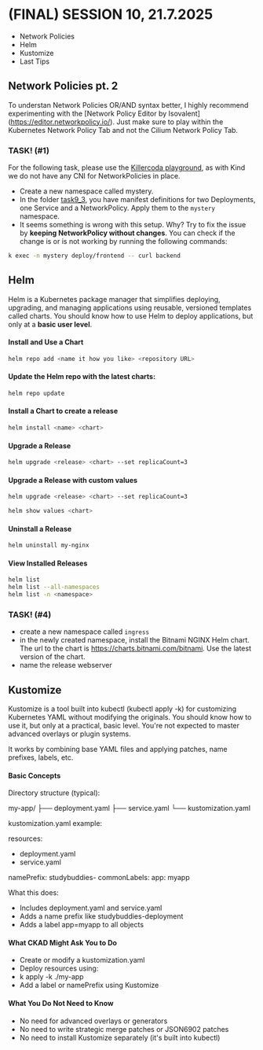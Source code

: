 (FINAL) SESSION 10, 21.7.2025 
========================

* Network Policies
* Helm  
* Kustomize
* Last Tips 


## Network Policies pt. 2

To understan Network Policies OR/AND syntax better, I highly recommend experimenting with the [Network Policy Editor by Isovalent] (https://editor.networkpolicy.io/). Just make sure to play within the Kubernetes Network Policy Tab and not the Cilium Network Policy Tab.

### TASK! (#1)

For the following task, please use the [Killercoda playground](https://killercoda.com/playgrounds/scenario/kubernetes), as with Kind we do not have any CNI for NetworkPolicies in place.

- Create a new namespace called mystery.
- In the folder [task9_3](task9_3), you have manifest definitions for two Deployments, one Service and a NetworkPolicy. Apply them to the `mystery` namespace.
- It seems something is wrong with this setup. Why? Try to fix the issue by **keeping NetworkPolicy without changes**. You can check if the change is or is not working by running the following commands:

```bash
k exec -n mystery deploy/frontend -- curl backend
```

## Helm

Helm is a Kubernetes package manager that simplifies deploying, upgrading, and managing applications using reusable, versioned templates called charts. You should know how to use Helm to deploy applications, but only at a **basic user level**.

#### Install and Use a Chart

```bash
helm repo add <name it how you like> <repository URL>
```

#### Update the Helm repo with the latest charts:
```bash
helm repo update
```

#### Install a Chart to create a release
```bash
helm install <name> <chart>
```

#### Upgrade a Release
```bash
helm upgrade <release> <chart> --set replicaCount=3
```

#### Upgrade a Release with custom values
```bash
helm upgrade <release> <chart> --set replicaCount=3
```

```bash
helm show values <chart>
```

#### Uninstall a Release
```bash
helm uninstall my-nginx
```

#### View Installed Releases
```bash
helm list
helm list --all-namespaces
helm list -n <namespace>
```

### TASK! (#4)

- create a new namespace called `ingress`
- in the newly created namespace, install the Bitnami NGINX Helm chart. The url to the chart is https://charts.bitnami.com/bitnami. Use the latest version of the chart.
- name the release webserver



## Kustomize

Kustomize is a tool built into kubectl (kubectl apply -k) for customizing Kubernetes YAML without modifying the originals. You should know how to use it, but only at a practical, basic level. You're not expected to master advanced overlays or plugin systems.

It works by combining base YAML files and applying patches, name prefixes, labels, etc.

#### Basic Concepts 
Directory structure (typical):

my-app/
├── deployment.yaml
├── service.yaml
└── kustomization.yaml

kustomization.yaml example:

resources:
  - deployment.yaml
  - service.yaml

namePrefix: studybuddies-
commonLabels:
  app: myapp

What this does:
- Includes deployment.yaml and service.yaml
- Adds a name prefix like studybuddies-deployment
- Adds a label app=myapp to all objects

#### What CKAD Might Ask You to Do
- Create or modify a kustomization.yaml
- Deploy resources using:
- k apply -k ./my-app
- Add a label or namePrefix using Kustomize

#### What You Do Not Need to Know
- No need for advanced overlays or generators
- No need to write strategic merge patches or JSON6902 patches
- No need to install Kustomize separately (it's built into kubectl)